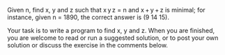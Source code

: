 Given n, find x, y and z such that x y z = n and x + y + z is minimal; for instance, given n = 1890, the correct answer is (9 14 15).

Your task is to write a program to find x, y and z. When you are finished, you are welcome to read or run a suggested solution, or to post your own solution or discuss the exercise in the comments below.